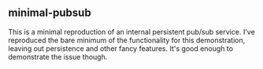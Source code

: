 minimal-pubsub
---

This is a minimal reproduction of an internal persistent pub/sub service.
I've reproduced the bare minimum of the functionality for this demonstration,
leaving out persistence and other fancy features. It's good enough to
demonstrate the issue though.
